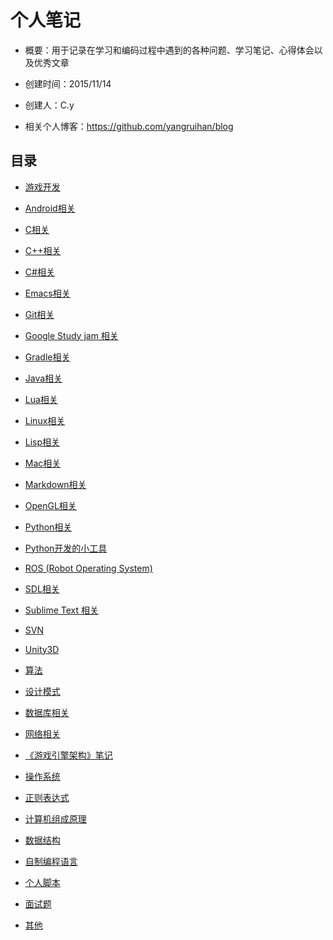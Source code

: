 # 个人笔记

- 概要：用于记录在学习和编码过程中遇到的各种问题、学习笔记、心得体会以及优秀文章

- 创建时间：2015/11/14

- 创建人：C.y

- 相关个人博客：https://github.com/yangruihan/blog

## 目录

- [游戏开发](https://github.com/yangruihan/Notes/tree/master/GameDevelopment)

- [Android相关](https://github.com/yangruihan/Notes/tree/master/Android)

- [C相关](https://github.com/yangruihan/Notes/tree/master/C)

- [C++相关](https://github.com/yangruihan/Notes/tree/master/C%2B%2B)

- [C#相关](https://github.com/yangruihan/Notes/blob/master/C%23)

- [Emacs相关](https://github.com/yangruihan/Notes/tree/master/Emacs)

- [Git相关](https://github.com/yangruihan/Notes/tree/master/Git)

- [Google Study jam 相关](https://github.com/yangruihan/Notes/tree/master/Google%20Study%20jam)

- [Gradle相关](https://github.com/yangruihan/Notes/tree/master/Gradle)

- [Java相关](https://github.com/yangruihan/Notes/tree/master/Java)

- [Lua相关](https://github.com/yangruihan/Notes/tree/master/Lua)

- [Linux相关](https://github.com/yangruihan/Notes/tree/master/Linux)

- [Lisp相关](https://github.com/yangruihan/Notes/tree/master/Lisp)

- [Mac相关](https://github.com/yangruihan/Notes/tree/master/Mac)

- [Markdown相关](https://github.com/yangruihan/Notes/tree/master/Markdown)

- [OpenGL相关](https://github.com/yangruihan/Notes/tree/master/OpenGL)

- [Python相关](https://github.com/yangruihan/Notes/tree/master/Python)

- [Python开发的小工具](https://github.com/yangruihan/Notes/tree/master/PythonUtils)

- [ROS (Robot Operating System)](https://github.com/yangruihan/Notes/tree/master/ROS)

- [SDL相关](https://github.com/yangruihan/Notes/blob/master/SDL/%E5%B8%B8%E8%A7%81%E9%94%99%E8%AF%AF.md)

- [Sublime Text 相关](https://github.com/yangruihan/Notes/tree/master/Sublime%20Text)

- [SVN](https://github.com/yangruihan/Notes/tree/master/SVN)

- [Unity3D](https://github.com/yangruihan/Notes/tree/master/Unity3D)

- [算法](https://github.com/yangruihan/Notes/tree/master/Algorithm)

- [设计模式](https://github.com/yangruihan/Notes/tree/master/DesignPattern)

- [数据库相关](https://github.com/yangruihan/Notes/tree/master/Database)

- [网络相关](https://github.com/yangruihan/Notes/tree/master/Network)

- [《游戏引擎架构》笔记](https://github.com/yangruihan/Notes/tree/master/GameEngineArchitecture)

- [操作系统](https://github.com/yangruihan/Notes/tree/master/OperatingSystem)

- [正则表达式](https://github.com/yangruihan/Notes/tree/master/RegularExpression)

- [计算机组成原理](https://github.com/yangruihan/Notes/tree/master/%E8%AE%A1%E7%AE%97%E6%9C%BA%E7%BB%84%E6%88%90%E5%8E%9F%E7%90%86)

- [数据结构](https://github.com/yangruihan/Notes/tree/master/DataStruct)

- [自制编程语言](https://github.com/yangruihan/Notes/tree/master/ProgrammingLanguage/book)

- [个人脚本](https://github.com/yangruihan/Notes/tree/master/Scripts)

- [面试题](https://github.com/yangruihan/Notes/tree/master/%E9%9D%A2%E8%AF%95%E9%A2%98)

- [其他](https://github.com/yangruihan/Notes/tree/master/Others)
